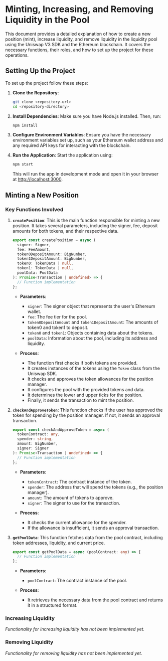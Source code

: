 # Minting, Increasing, and Removing Liquidity in the Pool

This document provides a detailed explanation of how to create a new position (mint), increase liquidity, and remove liquidity in the liquidity pool using the Uniswap V3 SDK and the Ethereum blockchain. It covers the necessary functions, their roles, and how to set up the project for these operations.

## Setting Up the Project

To set up the project follow these steps:

1. **Clone the Repository**:

   ```bash
   git clone <repository-url>
   cd <repository-directory>
   ```

2. **Install Dependencies**:
   Make sure you have Node.js installed. Then, run:

   ```bash
   npm install
   ```

3. **Configure Environment Variables**:
   Ensure you have the necessary environment variables set up, such as your Ethereum wallet address and any required API keys for interacting with the blockchain.

4. **Run the Application**:
   Start the application using:
   ```bash
   npm start
   ```
   This will run the app in development mode and open it in your browser at [http://localhost:3000](http://localhost:3000).

## Minting a New Position

### Key Functions Involved

1. **`createPosition`**:
   This is the main function responsible for minting a new position. It takes several parameters, including the signer, fee, deposit amounts for both tokens, and their respective data.

   ```typescript
   export const createPosition = async (
     signer: Signer,
     fee: FeeAmount,
     token0DepositAmount: BigNumber,
     token1DepositAmount: BigNumber,
     token0: TokenData | null,
     token1: TokenData | null,
     poolData: PoolData
   ): Promise<Transaction | undefined> => {
     // Function implementation
   };
   ```

   - **Parameters**:

     - `signer`: The signer object that represents the user's Ethereum wallet.
     - `fee`: The fee tier for the pool.
     - `token0DepositAmount` and `token1DepositAmount`: The amounts of token0 and token1 to deposit.
     - `token0` and `token1`: Objects containing data about the tokens.
     - `poolData`: Information about the pool, including its address and liquidity.

   - **Process**:
     - The function first checks if both tokens are provided.
     - It creates instances of the tokens using the `Token` class from the Uniswap SDK.
     - It checks and approves the token allowances for the position manager.
     - It configures the pool with the provided tokens and data.
     - It determines the lower and upper ticks for the position.
     - Finally, it sends the transaction to mint the position.

2. **`checkAndApproveToken`**:
   This function checks if the user has approved the token for spending by the position manager. If not, it sends an approval transaction.

   ```typescript
   export const checkAndApproveToken = async (
     tokenContract: any,
     spender: string,
     amount: BigNumber,
     signer: Signer
   ): Promise<Transaction | undefined> => {
     // Function implementation
   };
   ```

   - **Parameters**:

     - `tokenContract`: The contract instance of the token.
     - `spender`: The address that will spend the tokens (e.g., the position manager).
     - `amount`: The amount of tokens to approve.
     - `signer`: The signer to use for the transaction.

   - **Process**:
     - It checks the current allowance for the spender.
     - If the allowance is insufficient, it sends an approval transaction.

3. **`getPoolData`**:
   This function fetches data from the pool contract, including token addresses, liquidity, and current price.

   ```typescript
   export const getPoolData = async (poolContract: any) => {
     // Function implementation
   };
   ```

   - **Parameters**:

     - `poolContract`: The contract instance of the pool.

   - **Process**:
     - It retrieves the necessary data from the pool contract and returns it in a structured format.

### Increasing Liquidity

_Functionality for increasing liquidity has not been implemented yet._

### Removing Liquidity

_Functionality for removing liquidity has not been implemented yet._
